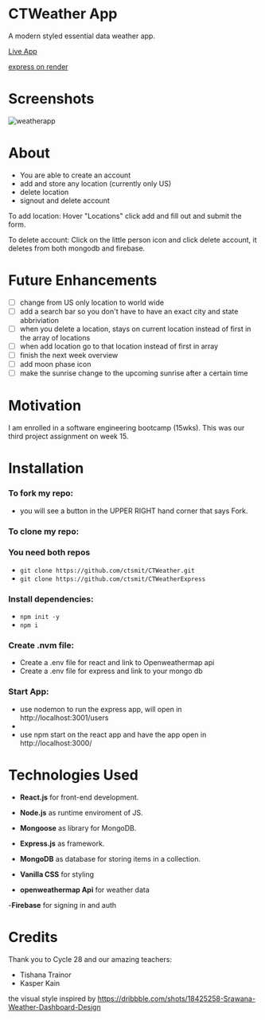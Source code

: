 # CTWeather App
A modern styled essential data weather app.

[Live App](https://ctsmit.github.io/CTWeather)

[express on render](https://ctweather.onrender.com/users/)


# Screenshots

![weatherapp](https://user-images.githubusercontent.com/114516481/214865973-8ee30a52-d7a6-45ef-b8a3-db1dfea6ed45.PNG)


# About

- You are able to create an account 
- add and store any location (currently only US)
- delete location
- signout and delete account

To add location:
Hover "Locations" click add and fill out and submit the form.

To delete account:
Click on the little person icon and click delete account, it deletes from both mongodb and firebase.

# Future Enhancements

- [ ] change from US only location to world wide
- [ ] add a search bar so you don't have to have an exact city and state abbriviation
- [ ] when you delete a location, stays on current location instead of first in the array of locations
- [ ] when add location go to that location instead of first in array
- [ ] finish the next week overview
- [ ] add moon phase icon
- [ ] make the sunrise change to the upcoming sunrise after a certain time

# Motivation

I am enrolled in a software engineering bootcamp (15wks). This was our third project assignment on week 15. 

# Installation

### To fork my repo:

- you will see a button in the UPPER RIGHT hand corner that says Fork. 

### To clone my repo:
### You need both repos
- `git clone https://github.com/ctsmit/CTWeather.git`
- `git clone https://github.com/ctsmit/CTWeatherExpress`

### Install dependencies:

- `npm init -y`
- `npm i`

### Create .nvm file:

- Create a .env file for react and link to Openweathermap api
- Create a .env file for express and link to your mongo db

### Start App:

- use nodemon to run the express app, will open in http://localhost:3001/users
- 
- use npm start on the react app and have the app open in http://localhost:3000/

# Technologies Used
- **React.js** for front-end development. 

- **Node.js** as runtime enviroment of JS.

- **Mongoose** as library for MongoDB.

- **Express.js** as framework.

- **MongoDB** as database for storing items in a collection.

- **Vanilla CSS** for styling

- **openweathermap Api** for weather data

-**Firebase** for signing in and auth

# Credits
Thank you to Cycle 28 and our amazing teachers:
- Tishana Trainor
- Kasper Kain

the visual style inspired by https://dribbble.com/shots/18425258-Srawana-Weather-Dashboard-Design
